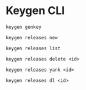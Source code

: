 # Keygen CLI

```
keygen genkey
```

```
keygen releases new
```

```
keygen releases list
```

```
keygen releases delete <id>
```

```
keygen releases yank <id>
```

```
keygen releases dl <id>
```
